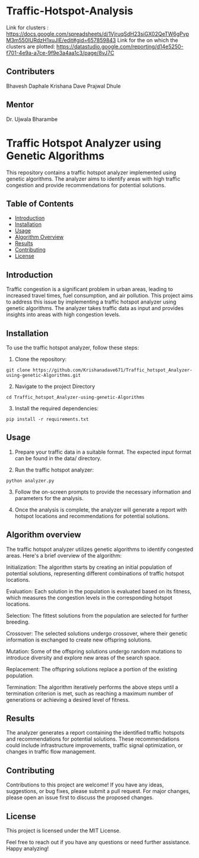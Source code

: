 # Traffic-Hotspot-Analysis
Link for clusters : https://docs.google.com/spreadsheets/d/1VjruqSdH23siGX02QeTW6gPvpM3m550IURdzH1xuJlE/edit#gid=657859843
Link for the on which the clusters are plotted: https://datastudio.google.com/reporting/d14e5250-f701-4e9a-a7ce-9f9e3a4aa1c3/page/8vJ7C

## Contributers
Bhavesh Daphale
Krishana Dave
Prajwal Dhule

## Mentor
Dr. Ujwala Bharambe

# Traffic Hotspot Analyzer using Genetic Algorithms

This repository contains a traffic hotspot analyzer implemented using genetic algorithms. The analyzer aims to identify areas with high traffic congestion and provide recommendations for potential solutions.

## Table of Contents
- [Introduction](#introduction)
- [Installation](#installation)
- [Usage](#usage)
- [Algorithm Overview](#algorithm-overview)
- [Results](#results)
- [Contributing](#contributing)
- [License](#license)

## Introduction
Traffic congestion is a significant problem in urban areas, leading to increased travel times, fuel consumption, and air pollution. This project aims to address this issue by implementing a traffic hotspot analyzer using genetic algorithms. The analyzer takes traffic data as input and provides insights into areas with high congestion levels.

## Installation
To use the traffic hotspot analyzer, follow these steps:

1. Clone the repository:

```shell
git clone https://github.com/Krishanadave671/Traffic_hotspot_Analyzer-using-genetic-Algorithms.git
```
2. Navigate to the project Directory 
```
cd Traffic_hotspot_Analyzer-using-genetic-Algorithms
```
3. Install the required dependencies:
```
pip install -r requirements.txt
```
## Usage 
1. Prepare your traffic data in a suitable format. The expected input format can be found in the data/ directory.

2. Run the traffic hotspot analyzer:
```
python analyzer.py
```
3. Follow the on-screen prompts to provide the necessary information and parameters for the analysis.

4. Once the analysis is complete, the analyzer will generate a report with hotspot locations and recommendations for potential solutions.

## Algorithm overview 

The traffic hotspot analyzer utilizes genetic algorithms to identify congested areas. Here's a brief overview of the algorithm:

Initialization: The algorithm starts by creating an initial population of potential solutions, representing different combinations of traffic hotspot locations.

Evaluation: Each solution in the population is evaluated based on its fitness, which measures the congestion levels in the corresponding hotspot locations.

Selection: The fittest solutions from the population are selected for further breeding.

Crossover: The selected solutions undergo crossover, where their genetic information is exchanged to create new offspring solutions.

Mutation: Some of the offspring solutions undergo random mutations to introduce diversity and explore new areas of the search space.

Replacement: The offspring solutions replace a portion of the existing population.

Termination: The algorithm iteratively performs the above steps until a termination criterion is met, such as reaching a maximum number of generations or achieving a desired level of fitness.

## Results 
The analyzer generates a report containing the identified traffic hotspots and recommendations for potential solutions. These recommendations could include infrastructure improvements, traffic signal optimization, or changes in traffic flow management.

## Contributing
Contributions to this project are welcome! If you have any ideas, suggestions, or bug fixes, please submit a pull request. For major changes, please open an issue first to discuss the proposed changes.

## License
This project is licensed under the MIT License.

Feel free to reach out if you have any questions or need further assistance. Happy analyzing!
